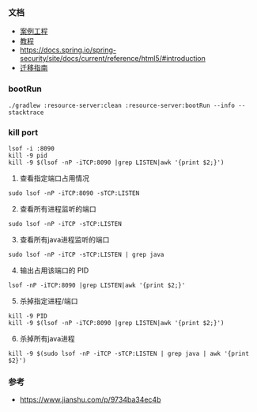 ### 文档
* [案例工程](https://github.com/spring-projects-experimental/spring-authorization-server/blob/main/build.gradle)
* [教程](https://www.baeldung.com/spring-security-oauth-auth-server)
* https://docs.spring.io/spring-security/site/docs/current/reference/html5/#introduction
* [迁移指南](https://github.com/spring-projects/spring-security/wiki/OAuth-2.0-Migration-Guide)
### bootRun
```shell script
./gradlew :resource-server:clean :resource-server:bootRun --info --stacktrace
```


### kill port

```shell script
lsof -i :8090
kill -9 pid
kill -9 $(lsof -nP -iTCP:8090 |grep LISTEN|awk '{print $2;}')
```

1. 查看指定端口占用情况

```
sudo lsof -nP -iTCP:8090 -sTCP:LISTEN
```

2. 查看所有进程监听的端口

```
sudo lsof -nP -iTCP -sTCP:LISTEN
```

3. 查看所有java进程监听的端口

```
sudo lsof -nP -iTCP -sTCP:LISTEN | grep java
```

4. 输出占用该端口的 PID

```
lsof -nP -iTCP:8090 |grep LISTEN|awk '{print $2;}'
```

5. 杀掉指定进程/端口

```
kill -9 PID
kill -9 $(lsof -nP -iTCP:8090 |grep LISTEN|awk '{print $2;}')
```

6. 杀掉所有java进程

```
kill -9 $(sudo lsof -nP -iTCP -sTCP:LISTEN | grep java | awk '{print $2}')
```

### 参考

* https://www.jianshu.com/p/9734ba34ec4b
